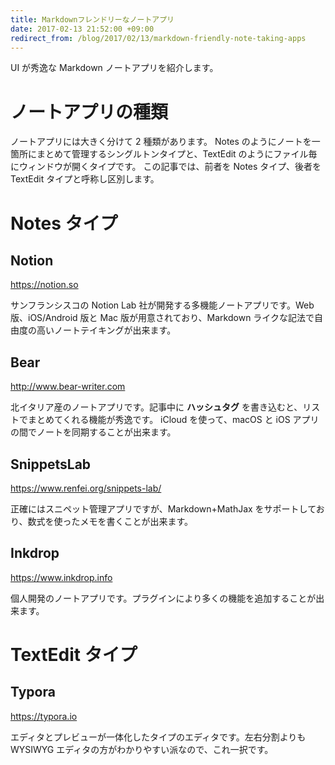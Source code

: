 ```yaml
---
title: Markdownフレンドリーなノートアプリ
date: 2017-02-13 21:52:00 +09:00
redirect_from: /blog/2017/02/13/markdown-friendly-note-taking-apps
---
```


UI が秀逸な Markdown ノートアプリを紹介します。

# ノートアプリの種類

ノートアプリには大きく分けて 2 種類があります。
Notes のようにノートを一箇所にまとめて管理するシングルトンタイプと、TextEdit のようにファイル毎にウィンドウが開くタイプです。
この記事では、前者を Notes タイプ、後者を TextEdit タイプと呼称し区別します。

# Notes タイプ

## Notion

<https://notion.so>

サンフランシスコの Notion Lab 社が開発する多機能ノートアプリです。Web 版、iOS/Android 版と Mac 版が用意されており、Markdown ライクな記法で自由度の高いノートテイキングが出来ます。

## Bear

<http://www.bear-writer.com>

北イタリア産のノートアプリです。記事中に **ハッシュタグ** を書き込むと、リストでまとめてくれる機能が秀逸です。
iCloud を使って、macOS と iOS アプリの間でノートを同期することが出来ます。

## SnippetsLab

<https://www.renfei.org/snippets-lab/>

正確にはスニペット管理アプリですが、Markdown+MathJax をサポートしており、数式を使ったメモを書くことが出来ます。

## Inkdrop

<https://www.inkdrop.info>

個人開発のノートアプリです。プラグインにより多くの機能を追加することが出来ます。

# TextEdit タイプ

## Typora

<https://typora.io>

エディタとプレビューが一体化したタイプのエディタです。左右分割よりも WYSIWYG エディタの方がわかりやすい派なので、これ一択です。
